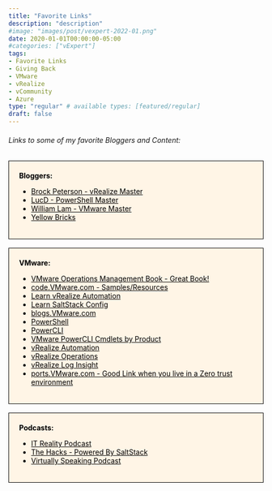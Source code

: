 ```yaml
---
title: "Favorite Links"
description: "description"
#image: "images/post/vexpert-2022-01.png"
date: 2020-01-01T00:00:00-05:00
#categories: ["vExpert"]
tags:
- Favorite Links
- Giving Back
- VMware
- vRealize
- vCommunity
- Azure
type: "regular" # available types: [featured/regular]
draft: false
---
```


###### Links to some of my favorite Bloggers and Content:

<div style="background-color:#fff5e6; Padding:20px; border: 1.5px solid black; color: black;" >
    <b>Bloggers:</b>
        <ul>
            <li><a href="https://www.brockpeterson.com" target="_blank" style="color: black;">Brock Peterson - vRealize Master</a></li>
            <li><a href="https://www.lucd.info"         target="_blank" style="color: black;">LucD - PowerShell Master</a></li>
            <li><a href="https://williamlam.com"        target="_blank" style="color: black;">William Lam - VMware Master</a></li>
            <li><a href="https://www.yellow-bricks.com" target="_blank" style="color: black;">Yellow Bricks</a></li>
        </ul>
</div>

<div><br></div>

<div style="background-color:#fff5e6; Padding:20px; border: 1.5px solid black; color: black;" >
    <b>VMware:</b>
        <ul>
            <li><a href="https://www.vmwareopsguide.com/"                             target="_blank" style="color: black;">VMware Operations Management Book - Great Book!</a></li>
            <li><a href="https://code.vmware.com"                                     target="_blank" style="color: black;">code.VMware.com - Samples/Resources</a></li>
            <li><a href="https://learnvrealizeautomation.github.io"                   target="_blank" style="color: black;">Learn vRealize Automation</a></li>
            <li><a href="https://learnsaltstackconfig.github.io/"                     target="_blank" style="color: black;">Learn SaltStack Config</a></li>
            <li><a href="https://blogs.vmware.com"                                    target="_blank" style="color: black;">blogs.VMware.com</a></li>
            <li><a href="https://docs.microsoft.com/en-us/powershell/"                target="_blank" style="color: black;">PowerShell</a></li>
            <li><a href="https://www.vmware.com/support/developer/PowerCLI/"          target="_blank" style="color: black;">PowerCLI</a></li>
            <li><a href="https://developer.vmware.com/docs/powercli/latest/products/" target="_blank" style="color: black;">VMware PowerCLI Cmdlets by Product</a></li>
            <li><a href="https://www.vmware.com/products/vrealize-automation.html"    target="_blank" style="color: black;">vRealize Automation</a></li>
            <li><a href="https://www.vmware.com/products/vrealize-operations.html"    target="_blank" style="color: black;">vRealize Operations</a></li>
            <li><a href="https://www.vmware.com/products/vrealize-log-insight.html"   target="_blank" style="color: black;">vRealize Log Insight</a></li>
            <li><a href="https://ports.vmware.com"                                    target="_blank" style="color: black;">ports.VMware.com - Good Link when you live in a Zero trust environment</a></li>
        </ul>
</div>

<div><br></div>

<div style="background-color:#fff5e6; Padding:20px; border: 1.5px solid black; color: black;" >
    <b>Podcasts:</b>
        <ul>
            <li><a href="https://itr-it-reality.zencast.website/episodes/21" target="_blank" style="color: black;">IT Reality Podcast</a>
            <li><a href="https://saltproject.io/the-hacks/episodes/"         target="_blank" style="color: black;">The Hacks - Powered By SaltStack</a>
            <li><a href="https://www.vspeakingpodcast.com"                   target="_blank" style="color: black;">Virtually Speaking Podcast</a>
        </ul>
</div>

